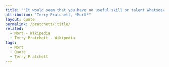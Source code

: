 ```yaml
---
title: '"It would seem that you have no useful skill or talent whatsoever," he said. "Have you thought of going into teaching?"'
attribution: "Terry Pratchett, *Mort*"
layout: quote
permalink: /pratchett/:title/
related:
  - Mort - Wikipedia
  - Terry Pratchett - Wikipedia
tags:
  - Mort
  - Quote
  - Terry Pratchett
---
```

